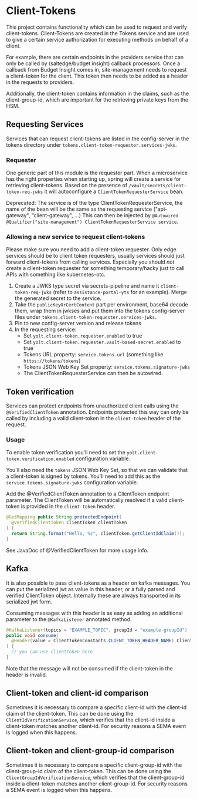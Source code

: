 # Client-Tokens

This project contains functionality which can be used to request and verify client-tokens.
Client-Tokens are created in the Tokens service and are used to give a certain service authorization for executing methods on behalf of a client.

For example, there are certain endpoints in the providers service that can only be called by (saltedge/budget insight) callback processors.
Once a callback from Budget Insight comes in, site-management needs to request a client-token for the client. This token then needs to be added as a header in the requests to providers.   

Additionally, the client-token contains information in the claims, such as the client-group-id, which are important for the retrieving private keys from the HSM.

## Requesting Services
Services that can request client-tokens are listed in the config-server in the tokens directory under `tokens.client-token-requester.services-jwks`.

### Requester
One generic part of this module is the requester part. When a microservice has the right properties when starting up, spring will create a service for retrieving client-tokens.
Based on the presence of `/vault/secrets/client-token-req-jwks` it will autoconfigure a `ClientTokenRequesterService` bean.

Deprecated:
The service is of the type ClientTokenRequesterService, the name of the bean will be the same as the requesting service ("api-gateway", "client-gateway", ...)
This can then be injected by `@Autowired @Qualifier("site-management") ClientTokenRequesterService service`. 

### Allowing a new service to request client-tokens
Please make sure you need to add a client-token requester. Only edge services should be to client token requesters, usually services should just forward client-tokens from calling services.
Especially you should *not* create a client-token requester for something temporary/hacky just to call APIs with something like kubernetes-otc. 
1. Create a JWKS type secret via secrets-pipeline and name it `client-token-req-jwks` (refer to `assistance-portal-yts` for an example). Merge the generated secret to the service.
2. Take the `publicKeyOrCertContent` part per environment, base64 decode them, wrap them in jwkses and put them into the tokens config-server files under `tokens.client-token-requester.services-jwks`.
3. Pin to new config-server version and release tokens
4. In the requesting service: 
    - Set `yolt.client-token.requester.enabled` to true
    - Set `yolt.client-token.requester.vault-based-secret.enabled` to true
    - Tokens URL property: `service.tokens.url` (something like `https://tokens/tokens`)
    - Tokens JSON Web Key Set property: `service.tokens.signature-jwks`
    - The ClientTokenRequesterService can then be autowired.

## Token verification
Services can protect endpoints from unauthorized client calls using the `@VerifiedClientToken`
annotation. Endpoints protected this way can only be called by including a valid client-token in
the `client-token` header of the request.

### Usage
To enable token verification you'll need to set the `yolt.client-token.verification.enabled`
configuration variable.

You'll also need the `tokens` JSON Web Key Set, so that we can validate that a client-token is 
signed by tokens. You'll need to add this as the `service.tokens.signature-jwks` configuration
variable.

Add the @VerifiedClientToken annotation to a ClientToken endpoint parameter. The
ClientToken will be automatically resolved if a valid client-token is provided in the
`client-token` header.
```java
@GetMapping public String protectedEndpoint(
  @VerifiedClientToken ClientToken clientToken
) {
  return String.format("Hello, %s", clientToken.getClientIdClaim());
}
```
See JavaDoc of @VerifiedClientToken for more usage info.

## Kafka
It is also possible to pass client-tokens as a header on kafka messages. You can put the serialized
jwt as value in this header, or a fully parsed and verified ClientToken object. Internally these are
always transported in its serialized jwt form.

Consuming messages with this header is as easy as adding an additional parameter to the 
`@KafkaListener` annotated method.
```java
@KafkaListener(topics = "EXAMPLE_TOPIC", groupId = "example-groupId")
public void consume(
  @Header(value = ClientTokenConstants.CLIENT_TOKEN_HEADER_NAME) ClientToken clientToken
) { 
  // you can use clientToken here
}
```

Note that the message will not be consumed if the client-token in the header is invalid.

## Client-token and client-id comparison
Sometimes it is necessary to compare a specific client-id with the client-id claim of the
client-token. This can be done using the `ClientIdVerificationService`, which verifies that the
client-id inside a client-token matches another client-id. For security reasons a SEMA event is
logged when this happens.

## Client-token and client-group-id comparison
Sometimes it is necessary to compare a specific client-group-id with the client-group-id claim 
of the client-token. This can be done using the `ClientGroupIdVerificationService`, which 
verifies that the client-group-id inside a client-token matches another client-group-id. For 
security reasons a SEMA event is logged when this happens.